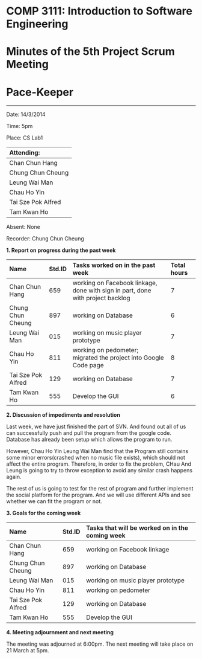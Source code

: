 # COMP 3111: Introduction to Software Engineering #
# Minutes of the 5th Project Scrum Meeting #

# Pace-Keeper #

---


Date: 14/3/2014

Time: 5pm

Place: CS Lab1

| **Attending:** |
|:---------------|
|Chan Chun Hang|
|Chung Chun Cheung|
|Leung Wai Man|
|Chau Ho Yin|
|Tai Sze Pok Alfred|
|Tam Kwan Ho|

Absent: None


Recorder: Chung Chun Cheung


**1. Report on progress during the past week**


| **Name** | **Std.ID** | **Tasks worked on in the past week**| **Total hours** |
|:---------|:-----------|:------------------------------------|:----------------|
|Chan Chun Hang|659|working on Facebook linkage, done with sign in part, done with project backlog|7 |
|Chung Chun Cheung|897|working on Database|6 |
|Leung Wai Man|015|working on music player prototype|7 |
|Chau Ho Yin|811|working on pedometer; migrated the project into Google Code page|8 |
|Tai Sze Pok Alfred|129|working on Database|7 |
|Tam Kwan Ho|555|Develop the GUI|6 |


**2. Discussion of impediments and resolution**

Last week, we have just finished the part of SVN. And found out all of us can successfully push and pull the program from the google code. Database has already been setup which allows the program to run.

However, Chau Ho Yin Leung Wai Man find that the Program still contains some minor errors(crashed when no music file exists), which should not affect the entire program. Therefore, in order to fix the problem, CHau And Leung is going to try to throw exception to avoid any similar crash happens again.

The rest of us is going to test for the rest of program and further implement the social platform for the program. And we will use different APIs and see whether we can fit the program or not.


**3. Goals for the coming week**

| **Name** | **Std.ID** | **Tasks that will be worked on in the coming week** |
|:---------|:-----------|:----------------------------------------------------|
|Chan Chun Hang|659|working on Facebook linkage|
|Chung Chun Cheung|897|working on Database|
|Leung Wai Man|015|working on music player prototype|
|Chau Ho Yin|811|working on pedometer|
|Tai Sze Pok Alfred|129|working on Database|
|Tam Kwan Ho|555|Develop the GUI|

**4. Meeting adjournment and next meeting**

The meeting was adjourned at 6:00pm. The next meeting will take place on 21 March at 5pm.